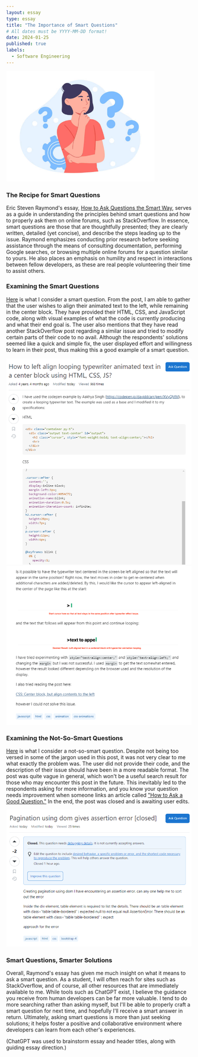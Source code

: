 ```yaml
---
layout: essay
type: essay
title: "The Importance of Smart Questions"
# All dates must be YYYY-MM-DD format!
date: 2024-01-25
published: true
labels:
  - Software Engineering
---
```


<div class="text-center p-4">
  <img width="400px" 
       src="../img/the-importance-of-smart-questions/the-importance-of-smart-questions-1.jpg" 
       class="img-thumbnail" >
</div>

### The Recipe for Smart Questions
Eric Steven Raymond's essay, [How to Ask Questions the Smart Way](http://www.catb.org/esr/faqs/smart-questions.html), serves as a guide in understanding the principles behind smart questions and how to properly ask them on online forums, such as StackOverflow. In essence, smart questions are those that are thoughtfully presented; they are clearly written, detailed (yet concise), and describe the steps leading up to the issue. Raymond emphasizes conducting prior research before seeking assistance through the means of consulting documentation, performing Google searches, or browsing multiple online forums for a question similar to yours. He also places an emphasis on humility and respect in interactions between fellow developers, as these are real people volunteering their time to assist others.

### Examining the Smart Questions
[Here](https://stackoverflow.com/questions/58052144/how-to-left-align-looping-typewriter-animated-text-in-a-center-block-using-html) is what I consider a smart question. From the post, I am able to gather that the user wishes to align their animated text to the left, while remaining in the center block. They have provided their HTML, CSS, and JavaScript code, along with visual examples of what the code is currently producing and what their end goal is. The user also mentions that they have read another StackOverflow post regarding a similar issue and tried to modify certain parts of their code to no avail. Although the respondents' solutions seemed like a quick and simple fix, the user displayed effort and willingness to learn in their post, thus making this a good example of a smart question.

<div class="text-center p-4">
  <img width="500px" 
       src="../img/the-importance-of-smart-questions/the-importance-of-smart-questions-2.png" 
       class="img-thumbnail" >
    <img width="500px" 
       src="../img/the-importance-of-smart-questions/the-importance-of-smart-questions-4.png" 
       class="img-thumbnail" >
</div>

### Examining the Not-So-Smart Questions
[Here](https://stackoverflow.com/questions/77884912/pagination-using-dom-gives-assertion-error) is what I consider a not-so-smart question. Despite not being too versed in some of the jargon used in this post, it was not very clear to me what exactly the problem was. The user did not provide their code, and the description of their issue should have been in a more readable format. The post was quite vague in general, which won't be a useful search result for those who may encounter this post in the future. This inevitably led to the respondents asking for more information, and you know your question needs improvement when someone links an article called ["How to Ask a Good Question."](https://stackoverflow.com/help/how-to-ask) In the end, the post was closed and is awaiting user edits.

<div class="text-center p-4">
  <img width="500px" 
       src="../img/the-importance-of-smart-questions/the-importance-of-smart-questions-3.png" 
       class="img-thumbnail" >
</div>

### Smart Questions, Smarter Solutions
Overall, Raymond's essay has given me much insight on what it means to ask a smart question. As a student, I will often reach for sites such as StackOverflow, and of course, all other resources that are immediately available to me. While tools such as ChatGPT exist, I believe the guidance you receive from human developers can be far more valuable. I tend to do more searching rather than asking myself, but I'll be able to properly craft a smart question for next time, and hopefully I'll receive a smart answer in return. Ultimately, asking smart questions is more than just seeking solutions; it helps foster a positive and collaborative environment where developers can learn from each other's experiences. 

(ChatGPT was used to brainstorm essay and header titles, along with guiding essay direction.)
